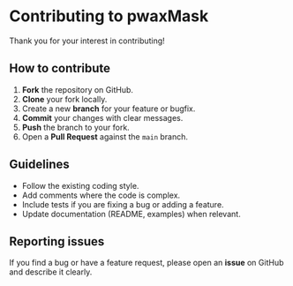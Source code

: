 # Contributing to pwaxMask

Thank you for your interest in contributing!

## How to contribute

1. **Fork** the repository on GitHub.  
2. **Clone** your fork locally.  
3. Create a new **branch** for your feature or bugfix.  
4. **Commit** your changes with clear messages.  
5. **Push** the branch to your fork.  
6. Open a **Pull Request** against the `main` branch.

## Guidelines

- Follow the existing coding style.  
- Add comments where the code is complex.  
- Include tests if you are fixing a bug or adding a feature.  
- Update documentation (README, examples) when relevant.  

## Reporting issues

If you find a bug or have a feature request, please open an **issue** on GitHub and describe it clearly.
